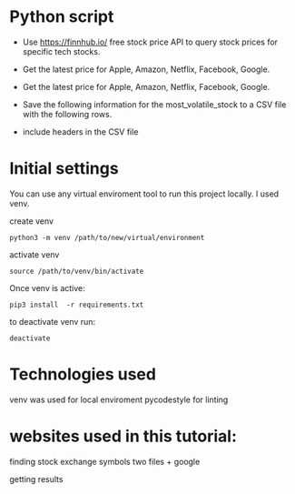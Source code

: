 # Python script
* Use https://finnhub.io/ free stock price API to query stock prices for specific tech stocks.

* Get the latest price for Apple, Amazon, Netflix, Facebook, Google.

* Get the latest price for Apple, Amazon, Netflix, Facebook, Google.

* Save the following information for the most_volatile_stock to a CSV file with the following rows.

* include headers in the CSV file 

# Initial settings
You can use any virtual enviroment tool to run this project locally. I used venv.

create venv
```
python3 -m venv /path/to/new/virtual/environment
```
activate venv
```
source /path/to/venv/bin/activate

```
Once venv is active:

```
pip3 install  -r requirements.txt
```
to deactivate venv run:
```
deactivate
```


# Technologies used
venv was used for local enviroment
pycodestyle for linting

# websites used in this tutorial:


finding stock exchange symbols two files + google

getting results
